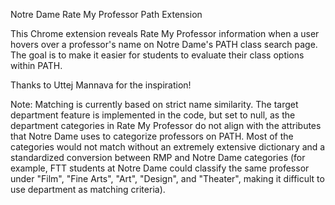 Notre Dame Rate My Professor Path Extension

This Chrome extension reveals Rate My Professor information when a user hovers over a professor's name on Notre Dame's PATH class search page. The goal is to make it easier for students to evaluate their class options within PATH. 

Thanks to Uttej Mannava for the inspiration!

Note: Matching is currently based on strict name similarity. The target department feature is implemented in the code, but set to null, as the department categories in Rate My Professor do not align with the attributes that Notre Dame uses to categorize professors on PATH. Most of the categories would not match without an extremely extensive dictionary and a standardized conversion between RMP and Notre Dame categories (for example, FTT students at Notre Dame could classify the same professor under "Film", "Fine Arts", "Art", "Design", and "Theater", making it difficult to use department as matching criteria).
